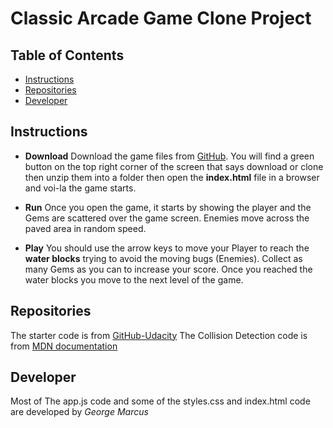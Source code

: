 # Classic Arcade Game Clone Project

## Table of Contents

- [Instructions](#instructions)
- [Repositories](#Repositories)
- [Developer](#Developer)

## Instructions

- **Download**
 Download the game files from [GitHub](https://github.com/GeorgeMarcusPh/classic-arcade-game-clone). You will find a green button on the top right corner of the screen that says download or clone then unzip them into a folder then open the **index.html** file in a browser and voi-la the game starts.

- **Run**
 Once you open the game, it starts by showing the player and the Gems are scattered over the game screen. Enemies move across the paved area in random speed. 

- **Play**
You should use the arrow keys to move your Player to reach the **water blocks**
trying to avoid the moving bugs (Enemies). Collect as many Gems as you can to increase your score. Once you reached the water blocks you move to the next level of the game.

## Repositories

The starter code is from [GitHub-Udacity](https://github.com/udacity/frontend-nanodegree-arcade-game)
The Collision Detection code is from [MDN documentation](https://developer.mozilla.org/en-US/docs/Games/Techniques/2D_collision_detection)


## Developer 
Most of The app.js code and some of the styles.css and index.html code are developed by *George Marcus*

